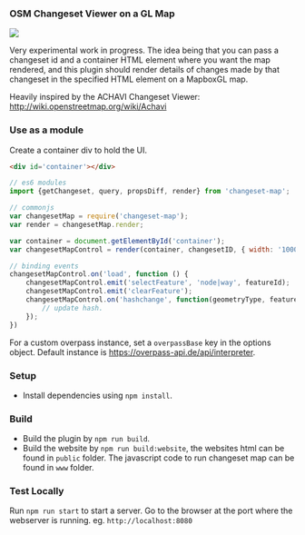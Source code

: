 ### OSM Changeset Viewer on a GL Map

![](https://cloud.githubusercontent.com/assets/126868/24163445/a88728d4-0e90-11e7-9d02-d755b7845c00.png)

Very experimental work in progress. The idea being that you can pass a changeset id and a container HTML element where you want the map rendered, and this plugin should render details of changes made by that changeset in the specified HTML element on a MapboxGL map.

Heavily inspired by the ACHAVI Changeset Viewer: http://wiki.openstreetmap.org/wiki/Achavi

### Use as a module

Create a container div to hold the UI.

```html
<div id='container'></div>
```

```js
// es6 modules 
import {getChangeset, query, propsDiff, render} from 'changeset-map';

// commonjs
var changesetMap = require('changeset-map');
var render = changesetMap.render;

var container = document.getElementById('container');
var changesetMapControl = render(container, changesetID, { width: '1000px', height: '1000px' });

// binding events
changesetMapControl.on('load', function () {
    changesetMapControl.emit('selectFeature', 'node|way', featureId);
    changesetMapControl.emit('clearFeature');
    changesetMapControl.on('hashchange', function(geometryType, featureId) {
        // update hash.
    });
})
```

For a custom overpass instance, set a `overpassBase` key in the options object. Default instance is https://overpass-api.de/api/interpreter.

### Setup

 - Install dependencies using `npm install`. 

### Build
 - Build the plugin by `npm run build`.
 - Build the website by `npm run build:website`, the websites html can be found in `public` folder. The javascript code to run changeset map can be found in `www` folder. 

### Test Locally

Run `npm run start` to start a server. Go to the browser at the port where the webserver is running. eg. `http://localhost:8080`

